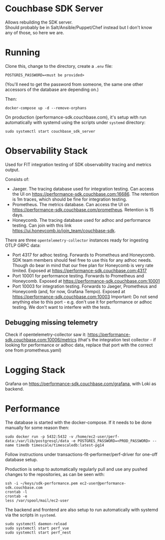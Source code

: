 # Couchbase SDK Server
Allows rebuilding the SDK server.  
Should probably be in Salt/Ansible/Puppet/Chef instead but I don't know any of those, so here we are.

# Running
Clone this, change to the directory, create a `.env` file:
```
POSTGRES_PASSWORD=<must be provided>
```

(You'll need to get the password from someone, the same one other accessors of the database are depending on.) 

Then:
```
docker-compose up -d --remove-orphans
```

On production (performance-sdk.couchbase.com), it's setup with run automatically with systemd using the scripts under `systemd` directory:

```
sudo systemctl start couchbase_sdk_server
```

# Observability Stack
Used for FIT integration testing of SDK observability tracing and metrics output.

Consists of:

* Jaeger.  The tracing database used for integration testing.  Can access the UI on https://performance-sdk.couchbase.com:16686.  The retention is 1m traces, which should be fine for integration testing. 
* Prometheus.  The metrics database.  Can access the UI on https://performance-sdk.couchbase.com/prometheus.  Retention is 15 days.
* Honeycomb.  The tracing database used for adhoc and performance testing.  Can join with this link https://ui.honeycomb.io/join_team/couchbase-sdk.

There are three `opentelemetry-collector` instances ready for ingesting OTLP GRPC data:

* Port 4317 for adhoc testing.  Forwards to Prometheus and Honeycomb.  SDK team members should feel free to use this for any adhoc needs.  Though do bear in mind that our free plan for Honeycomb is very rate limited.  Exposed at https://performance-sdk.couchbase.com:4317
* Port 10001 for performance testing.  Forwards to Prometheus and Honeycomb.  Exposed at https://performance-sdk.couchbase.com:10001
* Port 10003 for integration testing.  Forwards to Jaeger, Prometheus and Honeycomb (and, for now, Grafana Tempo).  Exposed at https://performance-sdk.couchbase.com:10003
Important: Do not send anything else to this port - e.g. don't use it for performance or adhoc testing.
We don't want to interfere with the tests.

## Debugging missing telemetry
Check if opentelemetry-collector saw it: https://performance-sdk.couchbase.com:10006/metrics (that's the integration test collector - if looking for performance or adhoc data, replace that port with the correct one from prometheus.yaml) 

# Logging Stack
Grafana on https://performance-sdk.couchbase.com/grafana, with Loki as backend.

# Performance
The database is started with the docker-compose.  If it needs to be done manually for some reason then: 
```
sudo docker run -p 5432:5432 -v /home/ec2-user/perf-data:/var/lib/postgresql/data -e POSTGRES_PASSWORD=<PROD_PASSWORD> --name timedb timescale/timescaledb:latest-pg14
```

Follow instructions under transactions-fit-performer/perf-driver for one-off database setup.

Production is setup to automatically regularly pull and use any pushed changes to the repositories, as can be seen with:

```
ssh -i ~/keys/sdk-performance.pem ec2-user@performance-sdk.couchbase.com
crontab -l
crontab -e
less /var/spool/mail/ec2-user
```

The backend and frontend are also setup to run automatically with systemd via the scripts in `systemd`.

```
sudo systemctl daemon-reload
sudo systemctl start perf_vue
sudo systemctl start perf_nest
```
